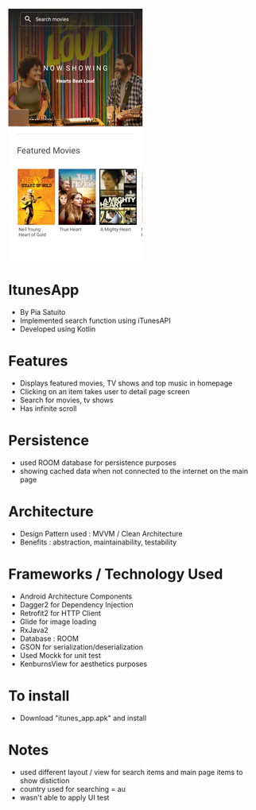 ![Image description](https://github.com/iyasatuito/ItunesApp/blob/master/new_preview_itunes_app.png)

# ItunesApp 

- By Pia Satuito
- Implemented search function using iTunesAPI
- Developed using Kotlin

# Features
- Displays featured movies, TV shows and top music in homepage
- Clicking on an item takes user to detail page screen
- Search for movies, tv shows
- Has infinite scroll

# Persistence
- used ROOM database for persistence purposes
- showing cached data when not connected to the internet on the main page

# Architecture
- Design Pattern used : MVVM / Clean Architecture
- Benefits : abstraction, maintainability, testability

# Frameworks / Technology Used
- Android Architecture Components
- Dagger2 for Dependency Injection
- Retrofit2 for HTTP Client
- Glide for image loading
- RxJava2
- Database : ROOM 
- GSON for serialization/deserialization
- Used Mockk for unit test
- KenburnsView for aesthetics purposes

# To install
- Download "itunes_app.apk" and install

# Notes
- used different layout / view for search items and main page items to show distiction
- country used for searching = au
- wasn't able to apply UI test 
